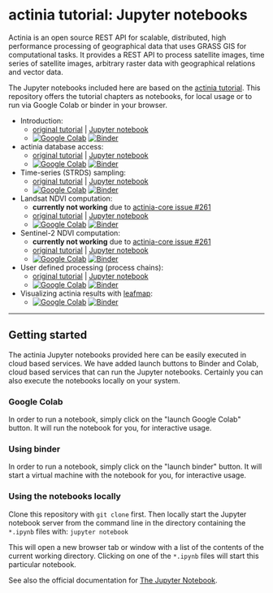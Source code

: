 # actinia tutorial: Jupyter notebooks

Actinia is an open source REST API for scalable, distributed, high performance processing of geographical data that uses GRASS GIS for computational tasks.
It provides a REST API to process satellite images, time series of satellite images, arbitrary raster data with geographical relations and vector data.

The Jupyter notebooks included here are based on the [actinia tutorial](https://actinia-org.github.io/actinia-core/).
This repository offers the tutorial chapters as notebooks, for local usage or to run via Google Colab or binder in your browser.

* Introduction:
    * [original tutorial](https://actinia-org.github.io/actinia-core/introduction/) | [Jupyter notebook](https://github.com/actinia-org/actinia-jupyter/blob/main/notebooks/actinia_introduction.ipynb)
    * [![Google Colab](https://colab.research.google.com/assets/colab-badge.svg)](https://colab.research.google.com/github/actinia-org/actinia-jupyter/blob/main/notebooks/actinia_introduction.ipynb) [![Binder](https://mybinder.org/badge_logo.svg)](https://mybinder.org/v2/gh/actinia-org/actinia-jupyter/7fa1c793cb00e59a0abaa4c97b1d65710e4d47fa?urlpath=lab%2Ftree%2Fnotebooks%2Factinia_introduction.ipynb)
* actinia database access:
    * [original tutorial](https://actinia-org.github.io/actinia-core/tutorial_data_access/) | [Jupyter notebook](https://github.com/actinia-org/actinia-jupyter/blob/main/notebooks/actinia_database_access.ipynb)
    * [![Google Colab](https://colab.research.google.com/assets/colab-badge.svg)](https://colab.research.google.com/github/actinia-org/actinia-jupyter/blob/main/notebooks/actinia_database_access.ipynb) [![Binder](https://mybinder.org/badge_logo.svg)](https://mybinder.org/v2/gh/actinia-org/actinia-jupyter/7fa1c793cb00e59a0abaa4c97b1d65710e4d47fa?urlpath=lab%2Ftree%2Fnotebooks%2Factinia_database_access.ipynb)
* Time-series (STRDS) sampling:
    * [original tutorial](https://actinia-org.github.io/actinia-core/tutorial_strds_sampling/) | [Jupyter notebook](https://github.com/actinia-org/actinia-jupyter/blob/main/notebooks/actinia_strds_sampling.ipynb)
    * [![Google Colab](https://colab.research.google.com/assets/colab-badge.svg)](https://colab.research.google.com/github/actinia-org/actinia-jupyter/blob/main/notebooks/actinia_strds_sampling.ipynb) [![Binder](https://mybinder.org/badge_logo.svg)](https://mybinder.org/v2/gh/actinia-org/actinia-jupyter/7fa1c793cb00e59a0abaa4c97b1d65710e4d47fa?urlpath=lab%2Ftree%2Fnotebooks%2Factinia_strds_sampling.ipynb)
* Landsat NDVI computation:
    * **currently not working** due to [actinia-core issue #261](https://github.com/actinia-org/actinia-core/issues/261)
    * [original tutorial](https://actinia-org.github.io/actinia-core/tutorial_landsat_ndvi/) | [Jupyter notebook](https://github.com/actinia-org/actinia-jupyter/blob/main/notebooks/actinia_landsat_ndvi.ipynb)
    * [![Google Colab](https://colab.research.google.com/assets/colab-badge.svg)](https://colab.research.google.com/github/actinia-org/actinia-jupyter/blob/main/notebooks/actinia_landsat_ndvi.ipynb) [![Binder](https://mybinder.org/badge_logo.svg)](https://mybinder.org/v2/gh/actinia-org/actinia-jupyter/7fa1c793cb00e59a0abaa4c97b1d65710e4d47fa?urlpath=lab%2Ftree%2Fnotebooks%2Factinia_landsat_ndvi.ipynb)
* Sentinel-2 NDVI computation:
    * **currently not working** due to [actinia-core issue #261](https://github.com/actinia-org/actinia-core/issues/261)
    * [original tutorial](https://actinia-org.github.io/actinia-core/tutorial_sentinel2_ndvi/) | [Jupyter notebook](https://github.com/actinia-org/actinia-jupyter/blob/main/notebooks/actinia_sentinel2_ndvi.ipynb)
    * [![Google Colab](https://colab.research.google.com/assets/colab-badge.svg)](https://colab.research.google.com/github/actinia-org/actinia-jupyter/blob/main/notebooks/actinia_sentinel2_ndvi.ipynb) [![Binder](https://mybinder.org/badge_logo.svg)](https://mybinder.org/v2/gh/actinia-org/actinia-jupyter/7fa1c793cb00e59a0abaa4c97b1d65710e4d47fa?urlpath=lab%2Ftree%2Fnotebooks%2Factinia_sentinel2_ndvi.ipynb)
* User defined processing (process chains):
    * [original tutorial](https://actinia-org.github.io/actinia-core/tutorial_process_chain/) | [Jupyter notebook](https://github.com/actinia-org/actinia-jupyter/blob/main/notebooks/actinia_process_chain.ipynb)
    * [![Google Colab](https://colab.research.google.com/assets/colab-badge.svg)](https://colab.research.google.com/github/actinia-org/actinia-jupyter/blob/main/notebooks/actinia_process_chain.ipynb) [![Binder](https://mybinder.org/badge_logo.svg)](https://mybinder.org/v2/gh/actinia-org/actinia-jupyter/7fa1c793cb00e59a0abaa4c97b1d65710e4d47fa?urlpath=lab%2Ftree%2Fnotebooks%2Factinia_process_chain.ipynb)
* Visualizing actinia results with [leafmap](https://leafmap.org):
    * [![Google Colab](https://colab.research.google.com/assets/colab-badge.svg)](https://colab.research.google.com/github/actinia-org/actinia-jupyter/blob/main/notebooks/actinia_leafmap.ipynb) [![Binder](https://mybinder.org/badge_logo.svg)](https://mybinder.org/v2/gh/actinia-org/actinia-jupyter/7fa1c793cb00e59a0abaa4c97b1d65710e4d47fa?urlpath=lab%2Ftree%2Fnotebooks%2Factinia_leafmap.ipynb)

---

## Getting started

The actinia Jupyter notebooks provided here can be easily executed in cloud based
services. We have added launch buttons to Binder and Colab, cloud based services
that can run the Jupyter notebooks. Certainly you can also execute the notebooks
locally on your system.

### Google Colab

In order to run a notebook, simply click on the "launch Google Colab" button.
It will run the notebook for you, for interactive usage.

### Using binder

In order to run a notebook, simply click on the "launch binder" button.
It will start a virtual machine with the notebook for you, for interactive
usage.

### Using the notebooks locally

Clone this repository with `git clone` first. Then locally start the Jupyter notebook
server from the command line in the directory containing the `*.ipynb` files with:
`jupyter notebook`

This will open a new browser tab or window with a list of the contents of the current
working directory. Clicking on one of the `*.ipynb` files will start this particular notebook.

See also the official documentation for [The Jupyter Notebook](https://jupyter-notebook.readthedocs.io/en/latest/).
